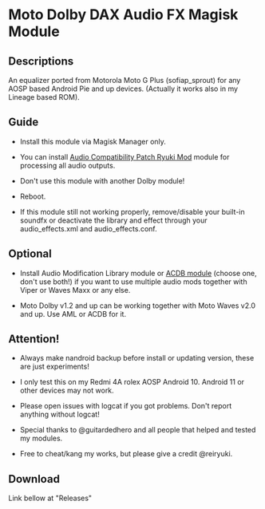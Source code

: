 # Moto Dolby DAX Audio FX Magisk Module

## Descriptions
An equalizer ported from Motorola Moto G Plus (sofiap_sprout) for any AOSP based Android Pie and up devices. (Actually it works also in my Lineage based ROM).

## Guide
- Install this module via Magisk Manager only.

- You can install [Audio Compatibility Patch Ryuki Mod](https://github.com/reiryuki/Audio-Compatibility-Patch-Ryuki-Mod) module for processing all audio outputs.

- Don't use this module with another Dolby module!

- Reboot.

- If this module still not working properly, remove/disable your built-in soundfx or deactivate the library and effect through your audio_effects.xml and audio_effects.conf.

## Optional
- Install Audio Modification Library module or [ACDB module](https://t.me/viperatmos) (choose one, don't use both!) if you want to use multiple audio mods together with Viper or Waves Maxx or any else.

- Moto Dolby v1.2 and up can be working together with Moto Waves v2.0 and up. Use AML or ACDB for it.

## Attention!
- Always make nandroid backup before install or updating version, these are just experiments!

- I only test this on my Redmi 4A rolex AOSP Android 10. Android 11 or other devices may not work.

- Please open issues with logcat if you got problems. Don't report anything without logcat!

- Special thanks to @guitardedhero and all people that helped and tested my modules.

- Free to cheat/kang my works, but please give a credit @reiryuki.

## Download
Link bellow at "Releases"

